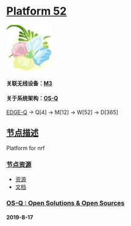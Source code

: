﻿# [Platform 52](https://github.com/OS-Q/M3P) 
[![sites](OS-Q/OS-Q.png)](http://www.OS-Q.com)
#### 关联无线设备：[M3](https://github.com/OS-Q/M3)
#### 关于系统架构：[OS-Q](https://github.com/OS-Q/OS-Q)

[EDGE-Q](https://github.com/OS-Q/EDGE-Q) -> Q[4] -> M[12] -> W[52] -> D[365]

## [节点描述](https://github.com/OS-Q/M3P/wiki)

Platform for nrf

### [节点资源](https://github.com/OS-Q/M3P)

* [资源](src/)
* [文档](docs/)

### [OS-Q : Open Solutions & Open Sources](http://www.OS-Q.com/M3P)
####  2019-8-17
